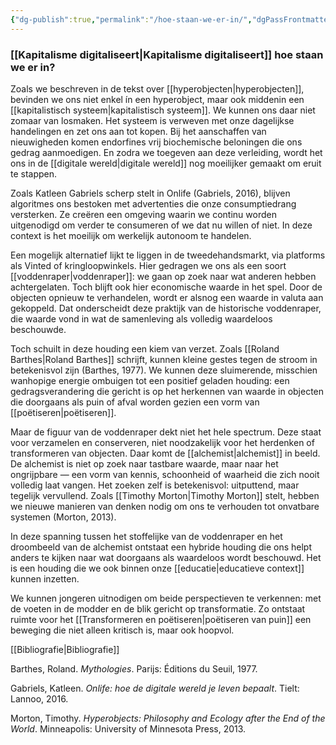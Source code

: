 ```yaml
---
{"dg-publish":true,"permalink":"/hoe-staan-we-er-in/","dgPassFrontmatter":true}
---
```


### [[Kapitalisme digitaliseert\|Kapitalisme digitaliseert]] hoe staan we er in?

Zoals we beschreven in de tekst over [[hyperobjecten\|hyperobjecten]], bevinden we ons niet enkel ín een hyperobject, maar ook middenin een [[kapitalistisch systeem\|kapitalistisch systeem]]. We kunnen ons daar niet zomaar van losmaken. Het systeem is verweven met onze dagelijkse handelingen en zet ons aan tot kopen. Bij het aanschaffen van nieuwigheden komen endorfines vrij  biochemische beloningen die ons gedrag aanmoedigen. En zodra we toegeven aan deze verleiding, wordt het ons in de [[digitale wereld\|digitale wereld]] nog moeilijker gemaakt om eruit te stappen.

Zoals Katleen Gabriels scherp stelt in Onlife (Gabriels, 2016), blijven algoritmes ons bestoken met advertenties die onze consumptiedrang versterken. Ze creëren een omgeving waarin we continu worden uitgenodigd om verder te consumeren of we dat nu willen of niet. In deze context is het moeilijk om werkelijk autonoom te handelen.

Een mogelijk alternatief lijkt te liggen in de tweedehandsmarkt, via platforms als Vinted of kringloopwinkels. Hier gedragen we ons als een soort [[voddenraper\|voddenraper]]: we gaan op zoek naar wat anderen hebben achtergelaten. Toch blijft ook hier economische waarde in het spel. Door de objecten opnieuw te verhandelen, wordt er alsnog een waarde in valuta aan gekoppeld. Dat onderscheidt deze praktijk van de historische voddenraper, die waarde vond in wat de samenleving als volledig waardeloos beschouwde.

Toch schuilt in deze houding een kiem van verzet. Zoals [[Roland Barthes\|Roland Barthes]] schrijft, kunnen kleine gestes tegen de stroom in betekenisvol zijn (Barthes, 1977). We kunnen deze sluimerende, misschien wanhopige energie ombuigen tot een positief geladen houding: een gedragsverandering die gericht is op het herkennen van waarde in objecten die doorgaans als puin of afval worden gezien  een vorm van [[poëtiseren\|poëtiseren]].

Maar de figuur van de voddenraper dekt niet het hele spectrum. Deze staat voor verzamelen en conserveren, niet noodzakelijk voor het herdenken of transformeren van objecten. Daar komt de [[alchemist\|alchemist]] in beeld. De alchemist is niet op zoek naar tastbare waarde, maar naar het ongrijpbare — een vorm van kennis, schoonheid of waarheid die zich nooit volledig laat vangen. Het zoeken zelf is betekenisvol: uitputtend, maar tegelijk vervullend. Zoals [[Timothy Morton\|Timothy Morton]] stelt, hebben we nieuwe manieren van denken nodig om ons te verhouden tot onvatbare systemen (Morton, 2013).

In deze spanning tussen het stoffelijke van de voddenraper en het droombeeld van de alchemist ontstaat een hybride houding die ons helpt anders te kijken naar wat doorgaans als waardeloos wordt beschouwd. Het is een houding die we ook binnen onze [[educatie\|educatieve context]] kunnen inzetten.

We kunnen jongeren uitnodigen om beide perspectieven te verkennen: met de voeten in de modder en de blik gericht op transformatie. Zo ontstaat ruimte voor het [[Transformeren en poëtiseren\|poëtiseren van puin]] een beweging die niet alleen kritisch is, maar ook hoopvol.

[[Bibliografie\|Bibliografie]]

Barthes, Roland. _Mythologies_. Parijs: Éditions du Seuil, 1977.

Gabriels, Katleen. _Onlife: hoe de digitale wereld je leven bepaalt_. Tielt: Lannoo, 2016.

Morton, Timothy. _Hyperobjects: Philosophy and Ecology after the End of the World_. Minneapolis: University of Minnesota Press, 2013.

